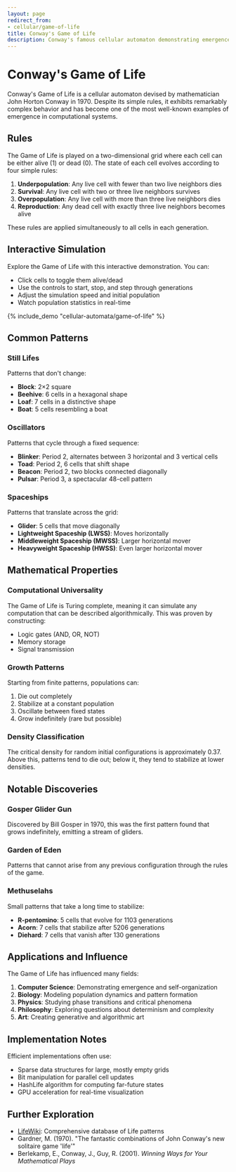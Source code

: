 ```yaml
---
layout: page
redirect_from:
- cellular/game-of-life
title: Conway's Game of Life
description: Conway's famous cellular automaton demonstrating emergence and complexity from simple rules, featuring still lifes, oscillators, spaceships, and computational universality with interactive simulation.
---
```


# Conway's Game of Life

Conway's Game of Life is a cellular automaton devised by mathematician John Horton Conway in 1970. Despite its simple rules, it exhibits remarkably complex behavior and has become one of the most well-known examples of emergence in computational systems.

## Rules

The Game of Life is played on a two-dimensional grid where each cell can be either alive (1) or dead (0). The state of each cell evolves according to four simple rules:

1. **Underpopulation**: Any live cell with fewer than two live neighbors dies
2. **Survival**: Any live cell with two or three live neighbors survives
3. **Overpopulation**: Any live cell with more than three live neighbors dies
4. **Reproduction**: Any dead cell with exactly three live neighbors becomes alive

These rules are applied simultaneously to all cells in each generation.

## Interactive Simulation

Explore the Game of Life with this interactive demonstration. You can:
- Click cells to toggle them alive/dead
- Use the controls to start, stop, and step through generations
- Adjust the simulation speed and initial population
- Watch population statistics in real-time

{% include_demo "cellular-automata/game-of-life" %}

## Common Patterns

### Still Lifes
Patterns that don't change:
- **Block**: 2×2 square
- **Beehive**: 6 cells in a hexagonal shape
- **Loaf**: 7 cells in a distinctive shape
- **Boat**: 5 cells resembling a boat

### Oscillators
Patterns that cycle through a fixed sequence:
- **Blinker**: Period 2, alternates between 3 horizontal and 3 vertical cells
- **Toad**: Period 2, 6 cells that shift shape
- **Beacon**: Period 2, two blocks connected diagonally
- **Pulsar**: Period 3, a spectacular 48-cell pattern

### Spaceships
Patterns that translate across the grid:
- **Glider**: 5 cells that move diagonally
- **Lightweight Spaceship (LWSS)**: Moves horizontally
- **Middleweight Spaceship (MWSS)**: Larger horizontal mover
- **Heavyweight Spaceship (HWSS)**: Even larger horizontal mover

## Mathematical Properties

### Computational Universality
The Game of Life is Turing complete, meaning it can simulate any computation that can be described algorithmically. This was proven by constructing:
- Logic gates (AND, OR, NOT)
- Memory storage
- Signal transmission

### Growth Patterns
Starting from finite patterns, populations can:
1. Die out completely
2. Stabilize at a constant population
3. Oscillate between fixed states
4. Grow indefinitely (rare but possible)

### Density Classification
The critical density for random initial configurations is approximately 0.37. Above this, patterns tend to die out; below it, they tend to stabilize at lower densities.

## Notable Discoveries

### Gosper Glider Gun
Discovered by Bill Gosper in 1970, this was the first pattern found that grows indefinitely, emitting a stream of gliders.

### Garden of Eden
Patterns that cannot arise from any previous configuration through the rules of the game.

### Methuselahs
Small patterns that take a long time to stabilize:
- **R-pentomino**: 5 cells that evolve for 1103 generations
- **Acorn**: 7 cells that stabilize after 5206 generations
- **Diehard**: 7 cells that vanish after 130 generations

## Applications and Influence

The Game of Life has influenced many fields:

1. **Computer Science**: Demonstrating emergence and self-organization
2. **Biology**: Modeling population dynamics and pattern formation
3. **Physics**: Studying phase transitions and critical phenomena
4. **Philosophy**: Exploring questions about determinism and complexity
5. **Art**: Creating generative and algorithmic art

## Implementation Notes

Efficient implementations often use:
- Sparse data structures for large, mostly empty grids
- Bit manipulation for parallel cell updates
- HashLife algorithm for computing far-future states
- GPU acceleration for real-time visualization

## Further Exploration

- [LifeWiki](http://www.conwaylife.com/wiki/): Comprehensive database of Life patterns
- Gardner, M. (1970). "The fantastic combinations of John Conway's new solitaire game 'life'"
- Berlekamp, E., Conway, J., Guy, R. (2001). *Winning Ways for Your Mathematical Plays*